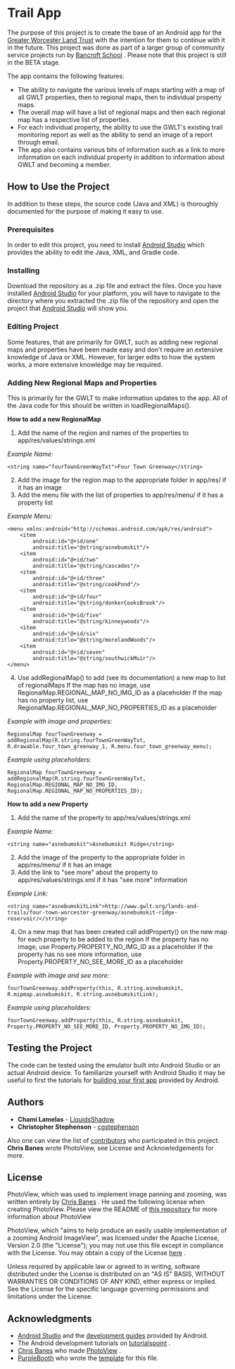 # Trail App 

The purpose of this project is to create the base of an Android app for the [Greater Worcester Land Trust](http://www.gwlt.org/) with the intention for them to continue with it in the future. This project was done as part of a larger group of community service projects run by [Bancroft School](https://www.bancroftschool.org/index.cfm) . Please note that this project is still in the BETA stage.

The app contains the following features: 

* The ability to navigate the various levels of maps starting with a map of all GWLT properties, then to regional maps, then to 
individual property maps. 
* The overall map will have a list of regional maps and then each regional map has a respective list of properties. 
* For each individual property, the ability to use the GWLT's existing trail monitoring report as well as the ability to send an image of a report through email.
* The app also contains various bits of information such as a link to more information on each individual property in addition to information about GWLT and becoming a member. 

## How to Use the Project 

In addition to these steps, the source code (Java and XML) is thoroughly documented for the purpose of making it easy to use. 

### Prerequisites

In order to edit this project, you need to install [Android Studio](https://developer.android.com/studio/) which provides the ability to edit the Java, XML, and Gradle code. 

### Installing

Download the repository as a .zip file and extract the files. Once you have installed [Android Studio](https://developer.android.com/studio/) for your platform, you will have to navigate to the directory where you extracted the .zip file of the repository and open the project that [Android Studio](https://developer.android.com/studio/) will show you. 

### Editing Project

Some features, that are primarily for GWLT, such as adding new regional maps and properties have been made easy and don't require an extensive knowledge of Java or XML. However, for larger edits to how the system works, a more extensive knowledge may be required. 

### Adding New Regional Maps and Properties 

This is primarily for the GWLT to make information updates to the app. 
All of the Java code for this should be written in loadRegionalMaps().

**How to add a new RegionalMap**

1) Add the name of the region and names of the properties to app/res/values/strings.xml

*Example Name:*
```
<string name="fourTownGreenWayTxt">Four Town Greenway</string>
```

2) Add the image for the region map to the appropriate folder in app/res/ if it has an image
3) Add the menu file with the list of properties to app/res/menu/ if it has a property list

*Example Menu:*
```
<menu xmlns:android="http://schemas.android.com/apk/res/android">
    <item
        android:id="@+id/one"
        android:title="@string/asnebumskit"/>
    <item
        android:id="@+id/two"
        android:title="@string/cascades"/>
    <item
        android:id="@+id/three"
        android:title="@string/cookPond"/>
    <item
        android:id="@+id/four"
        android:title="@string/donkerCooksBrook"/>
    <item
        android:id="@+id/five"
        android:title="@string/kinneywoods"/>
    <item
        android:id="@+id/six"
        android:title="@string/morelandWoods"/>
    <item
        android:id="@+id/seven"
        android:title="@string/southwickMuir"/>
</menu>
```

4) Use addRegionalMap() to add (see its documentation) a new map to list of regionalMaps
     If the map has no image, use RegionalMap.REGIONAL_MAP_NO_IMG_ID as a placeholder
     If the map has no property list, use RegionalMap.REGIONAL_MAP_NO_PROPERTIES_ID as a placeholder
	
*Example with image and properties:*
```
RegionalMap fourTownGreenway = addRegionalMap(R.string.fourTownGreenWayTxt, R.drawable.four_town_greenway_1, R.menu.four_town_greenway_menu);
```

*Example using placeholders:* 
```
RegionalMap fourTownGreenway = addRegionalMap(R.string.fourTownGreenWayTxt, RegionalMap.REGIONAL_MAP_NO_IMG_ID, RegionalMap.REGIONAL_MAP_NO_PROPERTIES_ID);
```

**How to add a new Property**

1) Add the name of the property to app/res/values/strings.xml

*Example Name:*
```
<string name="asnebumskit">Asnebumskit Ridge</string>
```

2) Add the image of the property to the appropriate folder in app/res/menu/ if it has an image
3) Add the link to "see more" about the property to app/res/values/strings.xml if it has "see more" information

*Example Link:*
```
<string name="asnebumskitLink">http://www.gwlt.org/lands-and-trails/four-town-worcester-greenway/asnebumskit-ridge-reservoir/</string>
```

4) On a new map that has been created call addProperty() on the new map for each property to be added to the region
     If the property has no image, use Property.PROPERTY_NO_IMG_ID as a placeholder
     If the property has no see more information, use Property.PROPERTY_NO_SEE_MORE_ID as a placeholder
	 
*Example with image and see more:*
```
fourTownGreenway.addProperty(this, R.string.asnebumskit, R.mipmap.asnebumskit, R.string.asnebumskitLink);
```

*Example using placeholders:* 
```
fourTownGreenway.addProperty(this, R.string.asnebumskit, Property.PROPERTY_NO_SEE_MORE_ID, Property.PROPERTY_NO_IMG_ID);
```

## Testing the Project

The code can be tested using the emulator built into Android Studio or an actual Android device. To familiarize yourself with Android Studio it may be useful to first the tutorials for [building your first app](https://developer.android.com/training/basics/firstapp/) provided by Android. 

## Authors

* **Chami Lamelas** - [LiquidsShadow](https://github.com/LiquidsShadow)
* **Christopher Stephenson** - [cgstephenson](https://github.com/cgstephenson)

Also one can view the list of [contributors](https://github.com/LiquidsShadow/TrailApp/graphs/contributors) who participated in this project.
**Chris Banes** wrote PhotoView, see License and Acknowledgements for more. 

## License 

PhotoView, which was used to implement image panning and zooming, was written entirely by [Chris Banes](https://github.com/chrisbanes) . He used the following license when creating PhotoView. Please view the README of [this repository](https://github.com/chrisbanes/PhotoView) for more information about PhotoView

PhotoView, which "aims to help produce an easily usable implementation of a zooming Android ImageView", was licensed under the Apache License, Version 2.0 (the "License");
you may not use this file except in compliance with the License.
You may obtain a copy of the License [here](http://www.apache.org/licenses/LICENSE-2.0) .

Unless required by applicable law or agreed to in writing, software
distributed under the License is distributed on an "AS IS" BASIS,
WITHOUT WARRANTIES OR CONDITIONS OF ANY KIND, either express or implied.
See the License for the specific language governing permissions and
limitations under the License.

## Acknowledgments

* [Android Studio](https://developer.android.com/studio/intro/) and the [development guides](https://developer.android.com/guide/) provided by Android. 
* The Android development tutorials on [tutorialspoint](https://www.tutorialspoint.com/android/index.htm) .
* [Chris Banes](https://github.com/chrisbanes) who made [PhotoView](https://github.com/chrisbanes/PhotoView) .
* [PurpleBooth](https://github.com/PurpleBooth) who wrote the [template](https://gist.github.com/PurpleBooth/109311bb0361f32d87a2) for this file. 

